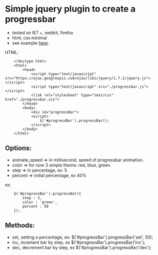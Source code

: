 # Simple jquery plugin to create a progressbar


* tested on IE7 +, webkit, firefox
* html, css minimal
* see example [here](http://micheg.altervista.org/progress/ "progressbar sample").

HTML:

        <!doctype html>
        <html>
            <head>
                <script type="text/javascript" src="https://ajax.googleapis.com/ajax/libs/jquery/1.7.1/jquery.js"></script>
                <script type="text/javascript" src="./progressbar.js"></script>
                <link rel="stylesheet" type="text/css" href="./progressbar.css">
            </head>
            <body>
                <div id="progressBar">
                <script>
                    $('#progressBar').progressBar();
                </script>
            </body>
        </html>

## Options:

* animate_speed => in millisecond, speed of progressbar animation.
* color => for now 3 simple theme: red, blue, green.
* step => in percentage, ex: 5
* percent => initial percentage, ex 40%

ex:

        $('#progressBar').progressBar({
            step : 2,
            color : 'green',
            percent : 50
        });


## Methods:

* set, setting a percentage, ex: $('#progressBar').progressBar('set', 50);
* inc, incement bar by step, ex $('#progressBar').progressBar('inc');
* dec, decrement bar by step, ex $('#progressBar').progressBar('dec');